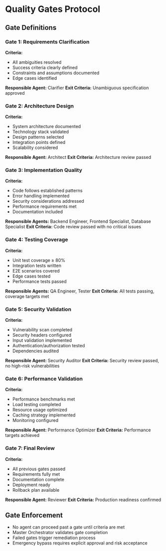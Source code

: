 # Quality Gates Protocol

## Gate Definitions

### Gate 1: Requirements Clarification
**Criteria:**
- All ambiguities resolved
- Success criteria clearly defined
- Constraints and assumptions documented
- Edge cases identified

**Responsible Agent:** Clarifier
**Exit Criteria:** Unambiguous specification approved

### Gate 2: Architecture Design
**Criteria:**
- System architecture documented
- Technology stack validated
- Design patterns selected
- Integration points defined
- Scalability considered

**Responsible Agent:** Architect
**Exit Criteria:** Architecture review passed

### Gate 3: Implementation Quality
**Criteria:**
- Code follows established patterns
- Error handling implemented
- Security considerations addressed
- Performance requirements met
- Documentation included

**Responsible Agents:** Backend Engineer, Frontend Specialist, Database Specialist
**Exit Criteria:** Code review passed with no critical issues

### Gate 4: Testing Coverage
**Criteria:**
- Unit test coverage ≥ 80%
- Integration tests written
- E2E scenarios covered
- Edge cases tested
- Performance tests passed

**Responsible Agents:** QA Engineer, Tester
**Exit Criteria:** All tests passing, coverage targets met

### Gate 5: Security Validation
**Criteria:**
- Vulnerability scan completed
- Security headers configured
- Input validation implemented
- Authentication/authorization tested
- Dependencies audited

**Responsible Agent:** Security Auditor
**Exit Criteria:** Security review passed, no high-risk vulnerabilities

### Gate 6: Performance Validation
**Criteria:**
- Performance benchmarks met
- Load testing completed
- Resource usage optimized
- Caching strategy implemented
- Monitoring configured

**Responsible Agent:** Performance Optimizer
**Exit Criteria:** Performance targets achieved

### Gate 7: Final Review
**Criteria:**
- All previous gates passed
- Requirements fully met
- Documentation complete
- Deployment ready
- Rollback plan available

**Responsible Agent:** Reviewer
**Exit Criteria:** Production readiness confirmed

## Gate Enforcement
- No agent can proceed past a gate until criteria are met
- Master Orchestrator validates gate completion
- Failed gates trigger remediation process
- Emergency bypass requires explicit approval and risk acceptance